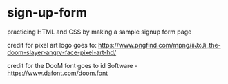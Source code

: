 # sign-up-form
practicing HTML and CSS by making a sample signup form page

credit for pixel art logo goes to:
https://www.pngfind.com/mpng/iiJxJi_the-doom-slayer-angry-face-pixel-art-hd/

credit for the DooM font goes to id Software - https://www.dafont.com/doom.font
